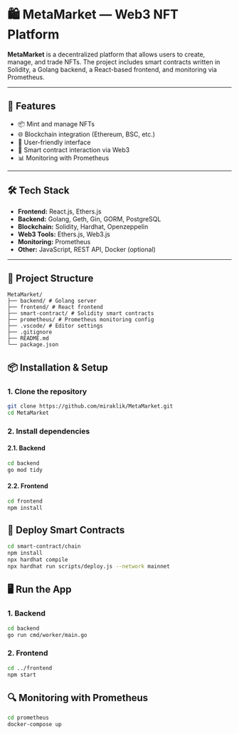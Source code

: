 # 🛍️ MetaMarket — Web3 NFT Platform

**MetaMarket** is a decentralized platform that allows users to create, manage, and trade NFTs. The project includes smart contracts written in Solidity, a Golang backend, a React-based frontend, and monitoring via Prometheus.

---

## 🚀 Features

- 📦 Mint and manage NFTs
- 🌐 Blockchain integration (Ethereum, BSC, etc.)
- 💼 User-friendly interface
- 🧠 Smart contract interaction via Web3
- 📊 Monitoring with Prometheus

---

## 🛠️ Tech Stack

- **Frontend:** React.js, Ethers.js
- **Backend:** Golang, Geth, Gin, GORM, PostgreSQL
- **Blockchain:** Solidity, Hardhat, Openzeppelin
- **Web3 Tools:** Ethers.js, Web3.js
- **Monitoring:** Prometheus
- **Other:** JavaScript, REST API, Docker (optional)

---

## 📁 Project Structure

```
MetaMarket/
├── backend/ # Golang server
├── frontend/ # React frontend
├── smart-contract/ # Solidity smart contracts
├── prometheus/ # Prometheus monitoring config
├── .vscode/ # Editor settings
├── .gitignore
├── README.md
└── package.json
```

## 📦 Installation & Setup

### 1. Clone the repository

```bash
git clone https://github.com/miraklik/MetaMarket.git
cd MetaMarket
```

### 2. Install dependencies

#### 2.1. Backend

```bash
cd backend
go mod tidy
```

#### 2.2. Frontend

```bash
cd frontend
npm install
```

## 🔨 Deploy Smart Contracts

```bash
cd smart-contract/chain
npm install
npx hardhat compile
npx hardhat run scripts/deploy.js --network mainnet
```


## 🖥️ Run the App

### 1. Backend

```bash
cd backend
go run cmd/worker/main.go
```

### 2. Frontend

```bash
cd ../frontend
npm start
```

## 🔍 Monitoring with Prometheus

```bash
cd prometheus
docker-compose up
```
